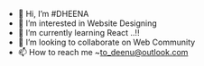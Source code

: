 - 👋 Hi, I’m #DHEENA
- 👀 I’m interested in Website Designing
- 🌱 I’m currently learning React ..!!
- 💞️ I’m looking to collaborate on Web Community
- 📫 How to reach me ~to_deenu@outlook.com

<!---
DHEENA-GIT/DHEENA-GIT is a ✨ special ✨ repository because its `README.md` (this file) appears on your GitHub profile.
You can click the Preview link to take a look at your changes.
--->
